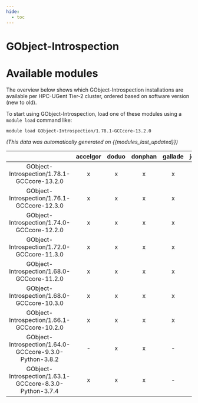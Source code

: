 ```yaml
---
hide:
  - toc
---
```


GObject-Introspection
=====================

# Available modules


The overview below shows which GObject-Introspection installations are available per HPC-UGent Tier-2 cluster, ordered based on software version (new to old).

To start using GObject-Introspection, load one of these modules using a `module load` command like:

```shell
module load GObject-Introspection/1.78.1-GCCcore-13.2.0
```

*(This data was automatically generated on {{modules_last_updated}})*  

| |accelgor|doduo|donphan|gallade|joltik|shinx|skitty|
| :---: | :---: | :---: | :---: | :---: | :---: | :---: | :---: |
|GObject-Introspection/1.78.1-GCCcore-13.2.0|x|x|x|x|x|x|x|
|GObject-Introspection/1.76.1-GCCcore-12.3.0|x|x|x|x|x|x|x|
|GObject-Introspection/1.74.0-GCCcore-12.2.0|x|x|x|x|x|-|-|
|GObject-Introspection/1.72.0-GCCcore-11.3.0|x|x|x|x|x|x|-|
|GObject-Introspection/1.68.0-GCCcore-11.2.0|x|x|x|x|x|-|-|
|GObject-Introspection/1.68.0-GCCcore-10.3.0|x|x|x|x|x|-|-|
|GObject-Introspection/1.66.1-GCCcore-10.2.0|x|x|x|x|x|-|-|
|GObject-Introspection/1.64.0-GCCcore-9.3.0-Python-3.8.2|-|x|x|-|x|-|-|
|GObject-Introspection/1.63.1-GCCcore-8.3.0-Python-3.7.4|x|x|x|-|x|-|-|
